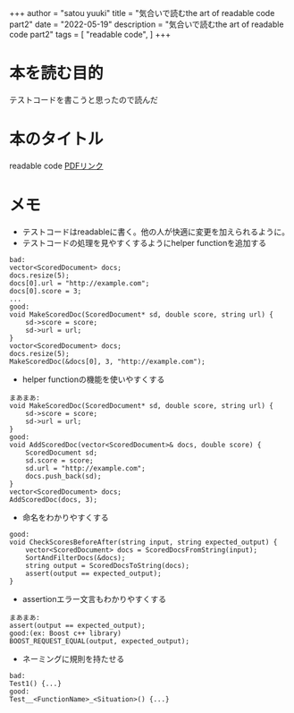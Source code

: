 +++
author = "satou yuuki"
title = "気合いで読むthe art of readable code part2"
date = "2022-05-19"
description = "気合いで読むthe art of readable code part2"
tags = [
    "readable code",
]
+++

# 本を読む目的
テストコードを書こうと思ったので読んだ

# 本のタイトル
readable code
[PDFリンク](https://mcusoft.files.wordpress.com/2015/04/the-art-of-readable-code.pdf)

# メモ
- テストコードはreadableに書く。他の人が快適に変更を加えられるように。
- テストコードの処理を見やすくするようにhelper functionを追加する
```
bad: 
vector<ScoredDocument> docs;
docs.resize(5);
docs[0].url = "http://example.com";
docs[0].score = 3;
...
good: 
void MakeScoredDoc(ScoredDocument* sd, double score, string url) {
    sd->score = score;
    sd->url = url;
}
voctor<ScoredDocument> docs;
docs.resize(5);
MakeScoredDoc(&docs[0], 3, "http://example.com");
```

- helper functionの機能を使いやすくする
```
まあまあ: 
void MakeScoredDoc(ScoredDocument* sd, double score, string url) {
    sd->score = score;
    sd->url = url;
}
good: 
void AddScoredDoc(vector<ScoredDocument>& docs, double score) {
    ScoredDocument sd;
    sd.score = score;
    sd.url = "http://example.com";
    docs.push_back(sd);
}
vector<ScoredDocument> docs;
AddScoredDoc(docs, 3);
```
- 命名をわかりやすくする
```
good: 
void CheckScoresBeforeAfter(string input, string expected_output) {
    vector<ScoredDocument> docs = ScoredDocsFromString(input);
    SortAndFilterDocs(&docs);
    string output = ScoredDocsToString(docs);
    assert(output == expected_output);
}
```

- assertionエラー文言もわかりやすくする
```
まあまあ: 
assert(output == expected_output);
good:(ex: Boost c++ library)
BOOST_REQUEST_EQUAL(output, expected_output);
```

- ネーミングに規則を持たせる
```
bad: 
Test1() {...}
good:
Test__<FunctionName>_<Situation>() {...}
```